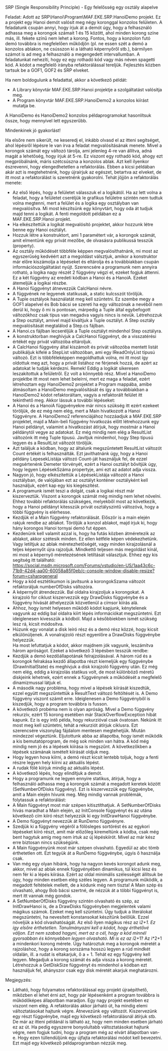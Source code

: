 SRP (Single Responsibility Principle) - Egy felelősség egy osztály alapelve

Feladat:
Adott az SRP\Hanoi\Program\MAF.EKE.SRP.HanoiDemo projekt. Ez a projekt egy Hanoi demót valósít meg négy koronggal konzolos felületen. A feladatunk csupán annyi, hogy írjuk át a demót úgy, hogy a felhasználó adhassa meg a korongok számait 1 és 15 között, ahol minden korong színe más, ill. fekete színű nem lehet a korong. Fontos, hogy a konzolon futó demó továbbra is megfelelően működjön (pl. ne essen szét a demó a konzolos ablakon, ne csússzon ki a látható képernyőről stb.), bármilyen számot is ad meg a felhasználó a megengedett intervallumban. A feladatunkat nehezíti, hogy ez egy rothadó kód vagy más néven spagetti kód. A kódot a megfelelő irányba refaktorálással tereljük. Fejlesztés közben tartsuk be a GOF1, GOF2 és SRP elveket.

Ha nem boldogulunk a feladattal, akkor a következő példát:
 - A Library könyvtár MAF.EKE.SRP.Hanoi projektje a szolgáltatást valósítja meg.
 - A Program könyvtár MAF.EKE.SRP.HanoiDemo2 a konzolos kiírást mutatja be.

A HanoiDemo és HanoiDemo2 konzolos példaprogramokat hasonlítsuk össze, hogy mennyivel lett egyszerűbb.

Mindenkinek jó gyakorlást!


Ha elsőre nem sikerült, ne keseredj el, inkább olvasd el az itteni segítséget, ahol lépésről lépésre le van írva a feladat megvalósításának menete.
Mivel a korongok számát egy változó tárolja, ami jelenleg 4-re van állítva, adná magát a lehetőség, hogy írjuk át 5-re. Ez viszont egy rothadó kód, ahogy ezt megpróbálnánk, máris szétcsúszna a konzolos ablak. Azt kell ilyenkor észrevenni, hogy elengedhetetlen a refaktorálás. Ebben a kicsi példában akár azt is megtehetnénk, hogy újraírjuk az egészet, betartva az elveket, de itt most a refaktorálást is szeretnénk gyakorolni. Tehát jöjjön a refaktorálás menete: 
 - Az első lépés, hogy a felületet válasszuk el a logikától. Ha az lett volna a feladat, hogy a felületet cseréljük le grafikus felületre szintén nem tudtuk volna megtenni, mert a felület és a logika egy osztályban van megvalósítva. Mi most készítsünk egy könyvtárt, hogy oda át tudjuk majd tenni a logikát. A fenti megoldott példában ez a MAF.EKE.SRP.Hanoi projekt.
 - Ha elkészítettük a logikát megvalósító projektet, akkor hozzunk létre benne egy Hanoi osztályt.
 - Hozzuk létre a konstruktort, ami 1 paramétert vár, a korongok számát, amit elmentünk egy privát mezőbe, de olvasásra publikussá tesszük (property).
 - Az osztály működését többféle képpen megvalósíthatnánk, mi most az egyszerűség kedvéért azt a megoldást válsztjuk, amikor a konstruktor már előre kiszámolja a lépéseket és eltárolja és a továbbiakban csupán információszolgáltatást nyújt. Szerencsére a programunk nem annyira rotható, a logika nagy részét 2 függvény végzi el, ezeket fogjuk áttenni. Ez a két függvény az eredeti kódban a Hanoi és a HanoiA. Ezeket átemeljük a logikai részbe.
 - A Hanoi függvényt átnevezzük CalcHanoi névre.
 - A függvének ne legyenek statikusak, a static kulcsszót töröljük.
 - A Tuple osztályok használatát meg kell szüntetni. Ez szembe megy a GOF1 alapelvel és Bob bácsi se szereti ha egy változónak a nevéből nem derül ki, hogy ő mi is pontosan, márpedig a Tuple által egybefogott változókhoz csak típus van megadva vagyis nincs is nevük. Létrehozzuk a Step osztályt, amivel majd kiváltjuk a Tuple osztályt. A Step osztály megvalósítását megtalálod a Step.cs fájlban.
 - A Hanoi.cs fájlban lecseréljük a Tuple osztályt mindenhol Step osztályra.
 - A konstruktorban meghívjuk a CalcHanoi függvényt, de a visszatérési értékét egy privát változóba eltároljuk.
 - A CalcHanoi függvény által kiszámolt és privát változóba mentett listát publikáljuk kifelé a StepList változóban, ami egy IReadOnlyList típusú változó. Ezt is többféleképpen megoldhattuk volna, mi itt most így oldottuk meg azt, hogy a privát listához ne férjenek hozzá, de azért az adatokat le tudják kérdezni.
Remek! Eddig a logikát sikeresen leszakítottuk a felületről. Ez volt a könnyebb rész. Mivel a HanoiDemo projektbe itt most nem lehet beleírni, mert ez maga a feladat, ezért létrehoztam egy HanoiDemo2 projektet a Program mappába, amibe átmásoltam a HanoiDemo megvalósítását és így a továbbiakban a HanoiDemo2 kódot refaktoráltam, vagyis a refaktorált felület itt tekinthető meg.
Akkor lássuk a további lépéseket:
 - A Hanoi és a HanoiA függvényekre már nincs szükség itt ezért ezekeet töröljük, de ez még nem elég, mert a Main hivatkozott a Hanoi függvényre. A HanoiDemo2 referenciájához hozzáadjuk a MAF.EKE.SRP projektet, majd a Main-beli függvény hivatkozás előtt létrehozzunk egy Hanoi példányt, valamint a hivatkozást átírjuk, hogy mostmár a Hanoi példánytól vegye az adatokat. Ez még mindig nem elég a ResultList változónk itt még Tuple típusú. Javítjuk mindenhol, hogy Step típusú legyen és a ResultList változót töröljük.
 - Azt találjuk a kódban, hogy az általunk megszűntetett ResultList változót Count értékét is felhasználták. Ezt javíthatnánk úgy, hogy a Hanoi példány LepesekListája változó Count-ját használjuk fel, de ezzel megsértenénk Demeter törvényét, ezért a Hanoi osztályt bővítjük úgy, hogy legyen LépésekSzáma propertyje, ami ezt az adatot adja vissza.
 - Nagyon jó, hogy elkészítettük a LépésekListája változót a Hanoi osztályban, de valójában ezt az osztályt konténer osztályként kell használjuk, ezért kap egy kis kiegészítést.
 - A programunk ismét teszi a dolgát, csak a logikai részt már kiszerveztük. Viszont a korongok számát még mindig nem lehet növelni. Ehhez további refaktorálás szükséges, melyekből most az következik, hogy a Hanoi példányt kitesszük privát osztályszintű változóvá, hogy a többi függvény is elérhesse.
 - Kezdjük el a Main függvény refaktorálását. Először is a main elején rakjuk rendbe az ablakot. Töröljük a konzol ablakot, majd írjuk ki, hogy hány korongos Hanoi tornyai demó fut éppen.
 - Kezdenünk kell valamit azzal is, hogy ha futás közben átméretezik az ablakot, akkor szétesik minden. Ez ellen kétféle képen védekezhetünk. Vagy letiltjuk az ablak méretezhetőségét, vagy minden kirajzolásnál a teljes képernyőt újra rajzoljuk. Mindkettő teljesen más megoldást kínál, mi most a képernyő méretezésének letiltását választjuk. Ehhez egy kis segítség itt található: https://social.msdn.microsoft.com/Forums/vstudio/en-US/1aa43c6c-71b9-42d4-aa00-60058a85f0eb/c-console-window-disable-resize?forum=csharpgeneral
 - Hogy a kód esztétikumon is javítsunk a korongokSzama változót refaktoráljuk numberOfDisks változóra.
 - A képernyőt átrendezzük. Bal oldalra kirajzoljuk a korongokat. A kirajzoló for ciklust kiszervezzük egy DrawDisks függvénybe és a függvény hívását áthelyezzük közvetlenül a címsor kiírás alá.
 - Ahhoz, hogy ismét helyesen működő kódot kapjunk, kénytelenek vagyunk az eddig bal oldalra kiírt lépés információkat megszüntetni. Ezt ideiglenesen kivesszük a kódból. Majd a későbbiekben ismét szükség lesz rá, kicsit módosítva.
 - Húzunk egy vonalat a disk leíró rész és a demó rész közzé, hogy kicsit elkülönüljenek. A vonalrajzoló részt egyenlőre a DrawDisks függvénybe helyezzük.  
Ha most lefuttatjuk a kódot, akkor majdnem jók vagyunk, leszámítva három apróságot. Ezeket a következő 3 lépésben tesszük rendbe:
 - Kezdjük a demó kezdőállapotának felrajzolásával. A három rúd és a korongok felrakása kezdő állapotba részt kiemeljük egy függvénybe (DrawInitialState) és meghívjuk a disk kirajzoló függvény után. Ez még nem elég, eddig a kirajzolás statikus volt, de most különböző méretű diskjeink lehetnek, ezért ennek a függvénynek a működését a megfelelő dinamizmussal látjuk el.
 - A második nagy probléma, hogy mivel a lépések kiírását kiszedtük, ezzel együtt megszűntettük a ResultText változó feltöltését is. A Demo függvény viszont számít erre. Ideiglenesen a Demo függvényből is kiszedjük, hogy a program továbbra is fusson.
 - A következő probéma nem is olyan apróság. Mivel a Demo függvény rekurzív, ezért 15 korong esetében már StackOverflowException hibát kapunk. Ez is egy intő példa, hogy rekurzióval csak óvatosan. Nekünk itt most meg kell szüntetni, tehát a rekurziót átírjuk ciklusra. Ezt szerencsére viszonylag fájdalom mentesen megtehetjük. Miután mindezzel végeztünk.
Eljutottunk abba az állapotba, hogy ismét működik a kis bemutatóprogram, de még sok minden van hátra. A kód még mindig nem jó és a lépések kiírása is megszűnt. A következőkben a lépések számának ismételt kiírását oldjuk meg.
 - Hogy legyen hova kiírni, a demó részt kicsit lentebb toljuk, hogy a fenti részre legyen hely kiírni az aktuális lépést.
 - A rudak fölé kiírjuk mindig az aktuális lépést.
 - A következő lépés, hogy elindítjuk a demót. 
 - Hogy a programunk ne legyen ennyire statikus, átírjuk, hogy a felhasználó adhassa meg a korongok számát a megadott keretek között (SetNumberOfDisks függvény). Ezt is kiszervezzük egy függvénybe, amit a Main elején hívunk meg. 
Még mindig vannak problémák, folytassuk a refaktorálást:
 - A Main függvényt most már szépen kitisztíthatjuk. A SetNumberOfDisks hívás maradhat a Main elején, az InitConsole függvényt és az utána következő cím kiíró részt helyezzük ki egy InitDrawHanoi függvénybe.
 - A Demo függvényt nevezzük át RunDemo függvényre.
 - Szedjük ki a függvény végéről a fölösleges sortörést és az egykori lépéseket kiíró részt, amit már előzőleg kiremeltünk a kódba, csak még bent hagytuk amíg meg nem írtuk az új lépéskiírót. Mivel az már kész erre biztosan nincs szükségünk.
 - A Main függvényünk most már szépen olvasható. Egyedül az abc tömb érthetetlen ott. Ezt tegyük át a RunDemo függvénybe, úgyis ő használja csak.
 - Van még egy olyan hibánk, hogy ha nagyon kevés korongot adunk meg, akkor, mivel az ablak ennek függvényében dinamikus, túl kicsi lesz és nem fér ki a lépés kiírása. Ezért az oldal minimális szélességét állítsuk be úgy, hogy minden esetben elég széles legyen.
A programunk működik, a megadott feltételek mellett, de a kódunk még nem tiszta! A Main szép és olvasható, ahogy Bob bácsi szertné, de nézzük át a többi függvényt is, mert itt vannak még gondok.
 - A SetNumberOfDisks függvény szintén olvasható és szép, az InitDrawHanoi is, de a DrawDisks függvényben megjelentek valami mágikus számok. Ezeket meg kell szüntetni. Úgy tudjuk a literálokat megszüntetni, ha nevesített konstansokat készítünk belőlük. Ezzel növeljük a kód olvashatóságát. Az első ilyen mágikus rész az i*2+1. Ez így elsőre érthetetlen. Tanulmányozni kell a kódot, hogy érthetővé váljon. Ezt nem szabad hagyni, mert az a cél, hogy a kód minnél gyorsabban és könnyebben legyen olvasható. Mi is ez az i*2+1? Az i*2+1 a mindenkori korong mérete. Úgy határoztuk meg a korongok méretét a rajzoláshoz, hogy a korong sorszáma hosszú legyen a rúd mindkét oldalán, ill. a rudat is eltakarjuk, ő a + 1. Tehát ez egy függvény kell legyen. Megadjuk a korong számát és adja vissza a korong méretét. Létrehozzuk a GetDiskSize függvényt és mindenhol a kódban ezt használjuk fel, ahányszor csak egy disk méretét akarjuk meghatározni.

Megjegyzés:
 - Látható, hogy folyamatos refaktorálással egy projekt újraépíthető, miközben el lehet érni azt, hogy pár lépésenként a program továbbra is működőképes állapotban maradjon. Egy nagy projekt esetében ez viszont nem elég. A refaktorálás akkor járható út, ha mindig elemi változtatásokat hajtunk végre. Átnevezünk egy változót. Kiszervezünk egy részt függvénybe, majd egy következő refaktorálásnál átírjuk stb. De már az itteni példánál is látható az, hogy nem minden esetben járható ez az út. Ha pedig egyszerre bonyolultabb változtatásokat hajtunk végre, nem fogjuk tudni, hogy a program még az elvárt állapotban van-e. Hogy ezen túllendüljünk egy újfajta refaktorálási módot kell bevezetni. Ezt majd egy következő példaprogramban nézzük meg.
